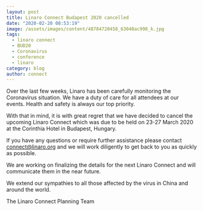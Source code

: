 ```yaml
---
layout: post
title: Linaro Connect Budapest 2020 cancelled
date: "2020-02-20 08:53:19"
image: /assets/images/content/48784720458_63040ac998_k.jpg
tags:
  - linaro connect
  - BUD20
  - Coronavirus
  - conference
  - linaro
category: blog
author: connect
---
```


Over the last few weeks, Linaro has been carefully monitoring the Coronavirus situation. We have a duty of care for all attendees at our events. Health and safety is always our top priority.

With that in mind, it is with great regret that we have decided to cancel the upcoming Linaro Connect which was due to be held on 23-27 March 2020 at the Corinthia Hotel in Budapest, Hungary.

If you have any questions or require further assistance please contact [connect@linaro.org](mailto:connect@linaro.org) and we will work diligently to get back to you as quickly as possible.

We are working on finalizing the details for the next Linaro Connect and will communicate them in the near future.

We extend our sympathies to all those affected by the virus in China and around the world.

The Linaro Connect Planning Team
